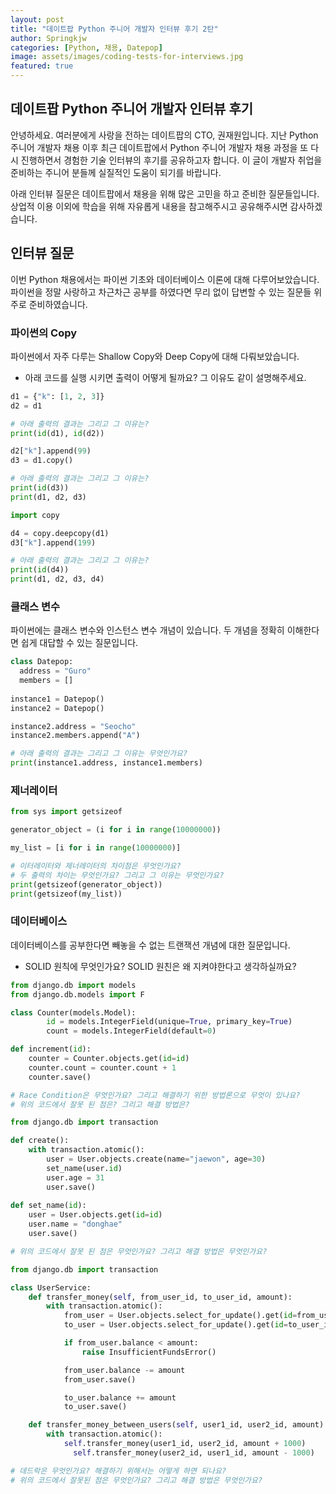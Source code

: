 ```yaml
---
layout: post
title: "데이트팝 Python 주니어 개발자 인터뷰 후기 2탄"
author: Springkjw
categories: [Python, 채용, Datepop]
image: assets/images/coding-tests-for-interviews.jpg
featured: true
---
```


## 데이트팝 Python 주니어 개발자 인터뷰 후기

안녕하세요. 여러분에게 사랑을 전하는 데이트팝의 CTO, 권재원입니다.
지난 Python 주니어 개발자 채용 이후 최근 데이트팝에서 Python 주니어 개발자 채용 과정을 또 다시 진행하면서 경험한 기술 인터뷰의 후기를 공유하고자 합니다. 이 글이 개발자 취업을 준비하는 주니어 분들께 실질적인 도움이 되기를 바랍니다.

아래 인터뷰 질문은 데이트팝에서 채용을 위해 많은 고민을 하고 준비한 질문들입니다. 상업적 이용 이외에 학습을 위해 자유롭게 내용을 참고해주시고 공유해주시면 감사하겠습니다.

## 인터뷰 질문

이번 Python 채용에서는 파이썬 기초와 데이터베이스 이론에 대해 다루어보았습니다. 파이썬을 정말 사랑하고 차근차근 공부를 하였다면 무리 없이 답변할 수 있는 질문들 위주로 준비하였습니다.

### 파이썬의 Copy

파이썬에서 자주 다루는 Shallow Copy와 Deep Copy에 대해 다뤄보았습니다.

- 아래 코드를 실행 시키면 출력이 어떻게 될까요? 그 이유도 같이 설명해주세요.

```python
d1 = {"k": [1, 2, 3]}
d2 = d1

# 아래 출력의 결과는 그리고 그 이유는?
print(id(d1), id(d2))

d2["k"].append(99)
d3 = d1.copy()

# 아래 출력의 결과는 그리고 그 이유는?
print(id(d3))
print(d1, d2, d3)

import copy

d4 = copy.deepcopy(d1)
d3["k"].append(199)

# 아래 출력의 결과는 그리고 그 이유는?
print(id(d4))
print(d1, d2, d3, d4)
```

### 클래스 변수

파이썬에는 클래스 변수와 인스턴스 변수 개념이 있습니다. 두 개념을 정확히 이해한다면 쉽게 대답할 수 있는 질문입니다. 


```python
class Datepop:
  address = "Guro"
  members = []
  
instance1 = Datepop()
instance2 = Datepop()

instance2.address = "Seocho"
instance2.members.append("A")

# 아래 출력의 결과는 그리고 그 이유는 무엇인가요?
print(instance1.address, instance1.members)
```

### 제너레이터

```python
from sys import getsizeof

generator_object = (i for i in range(10000000))

my_list = [i for i in range(10000000)]

# 이터레이터와 제너레이터의 차이점은 무엇인가요?
# 두 출력의 차이는 무엇인가요? 그리고 그 이유는 무엇인가요?
print(getsizeof(generator_object))
print(getsizeof(my_list))
```

### 데이터베이스

데이터베이스를 공부한다면 빼놓을 수 없는 트랜잭션 개념에 대한 질문입니다.

- SOLID 원칙에 무엇인가요? SOLID 원친은 왜 지켜야한다고 생각하실까요?

```python
from django.db import models
from django.db.models import F

class Counter(models.Model):
		id = models.IntegerField(unique=True, primary_key=True)
		count = models.IntegerField(default=0)

def increment(id):
    counter = Counter.objects.get(id=id)
    counter.count = counter.count + 1
    counter.save()

# Race Condition은 무엇인가요? 그리고 해결하기 위한 방법론으로 무엇이 있나요?
# 위의 코드에서 잘못 된 점은? 그리고 해결 방법은?
```

```python
from django.db import transaction

def create():
    with transaction.atomic():
        user = User.objects.create(name="jaewon", age=30)
        set_name(user.id)
        user.age = 31
        user.save()
 
def set_name(id):
    user = User.objects.get(id=id)
    user.name = "donghae"
    user.save()

# 위의 코드에서 잘못 된 점은 무엇인가요? 그리고 해결 방법은 무엇인가요?
```

```python
from django.db import transaction

class UserService:
    def transfer_money(self, from_user_id, to_user_id, amount):
        with transaction.atomic():
            from_user = User.objects.select_for_update().get(id=from_user_id)
            to_user = User.objects.select_for_update().get(id=to_user_id)

            if from_user.balance < amount:
                raise InsufficientFundsError()

            from_user.balance -= amount
            from_user.save()

            to_user.balance += amount
            to_user.save()

    def transfer_money_between_users(self, user1_id, user2_id, amount):
        with transaction.atomic():
            self.transfer_money(user1_id, user2_id, amount + 1000)
	          self.transfer_money(user2_id, user1_id, amount - 1000)

# 데드락은 무엇인가요? 해결하기 위해서는 어떻게 하면 되나요?
# 위의 코드에서 잘못된 점은 무엇인가요? 그리고 해결 방법은 무엇인가요?
```